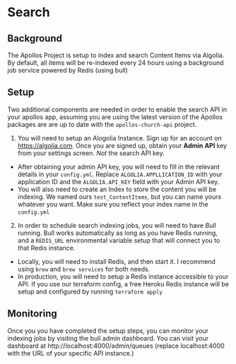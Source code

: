 # Search

## Background 

The Apollos Project is setup to index and search Content Items via Algolia. By default, all items will be re-indexed every 24 hours using a background job service powered by Redis (using bull)

## Setup

Two additional components are needed in order to enable the search API in your apollos app, assuming you are using the latest version of the Apollos packages are are up to date with the `apollos-church-api` project. 

1. You will need to setup an Alogolia Instance. Sign up for an account on https://algolia.com. Once you are signed up, obtain your **Admin API** key from your settings screen. *Not* the search API key. 
- After obtaining your admin API key, you will need to fill in the relevant details in your `config.yml`. Replace `ALGOLIA.APPLLICATION_ID` with your application ID and the `ALGOLIA.API_KEY` field with your Admin API key.
- You will also need to create an Index to store the content you will be indexing. We named ours `test_ContentItems`, but you can name yours whatever you want. Make sure you reflect your index name in the `config.yml`


2. In order to schedule search indexing jobs, you will need to have *Bull* running. Bull works automatically as long as you have Redis running, and a `REDIS_URL` environmental variable setup that will connect you to that Redis instance. 
- Locally, you will need to install Redis, and then start it. I recommend using `brew` and `brew services` for both needs. 
- In production, you will need to setup a Redis instance accessible to your API. If you use our terraform config, a free Heroku Redis instance will be setup and configured by running `terraform apply`

## Monitoring

Once you you have completed the setup steps, you can monitor your indexing jobs by visiting the bull admin dashboard. You can visit your dashboard at http://localhost:4000/admin/queues (replace localhost:4000 with the URL of your specific API instance.)
